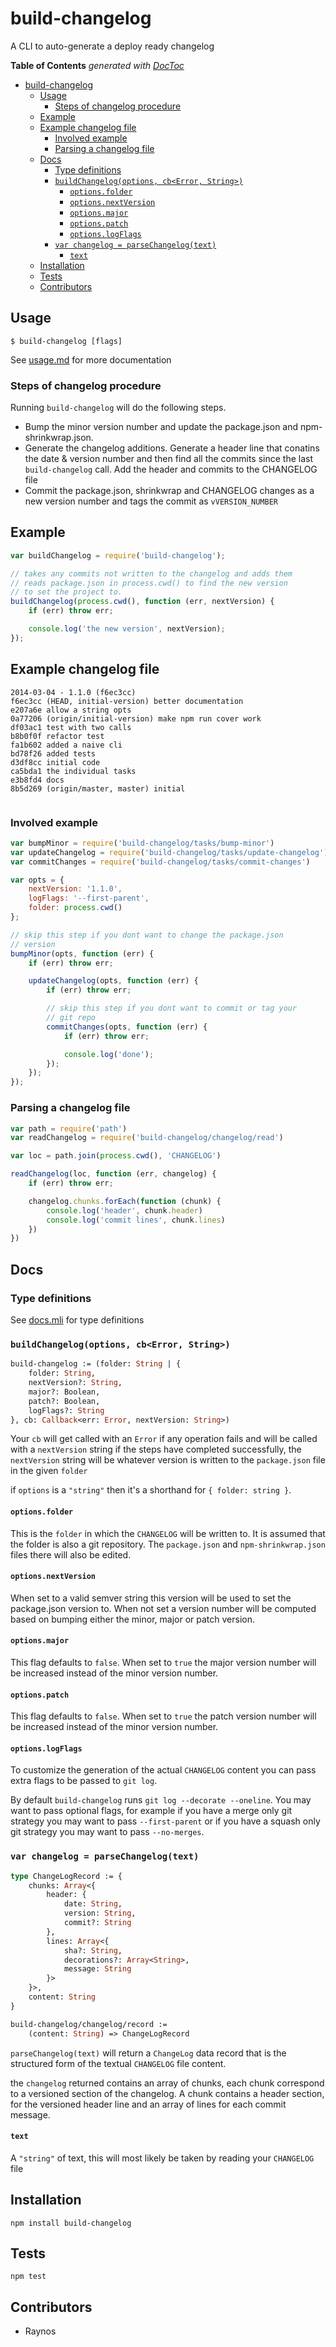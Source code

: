 # build-changelog

A CLI to auto-generate a deploy ready changelog

**Table of Contents**  *generated with [DocToc](http://doctoc.herokuapp.com/)*

- [build-changelog](#build-changelog)
  - [Usage](#usage)
    - [Steps of changelog procedure](#steps-of-changelog-procedure)
  - [Example](#example)
  - [Example changelog file](#example-changelog-file)
    - [Involved example](#involved-example)
    - [Parsing a changelog file](#parsing-a-changelog-file)
  - [Docs](#docs)
    - [Type definitions](#type-definitions)
    - [`buildChangelog(options, cb<Error, String>)`](#buildchangelogoptions-cb<error-string>)
      - [`options.folder`](#optionsfolder)
      - [`options.nextVersion`](#optionsnextversion)
      - [`options.major`](#optionsmajor)
      - [`options.patch`](#optionspatch)
      - [`options.logFlags`](#optionslogflags)
    - [`var changelog = parseChangelog(text)`](#var-changelog-=-parsechangelogtext)
      - [`text`](#text)
  - [Installation](#installation)
  - [Tests](#tests)
  - [Contributors](#contributors)

## Usage

`$ build-changelog [flags]`

See [usage.md][usage] for more documentation

### Steps of changelog procedure

Running `build-changelog` will do the following steps.

 - Bump the minor version number and update the package.json
    and npm-shrinkwrap.json.
 - Generate the changelog additions. Generate a header line
    that conatins the date & version number and then find all
    the commits since the last `build-changelog` call. Add the
    header and commits to the CHANGELOG file
 - Commit the package.json, shrinkwrap and CHANGELOG changes as 
    a new version number and tags the commit as `vVERSION_NUMBER`

## Example

```js
var buildChangelog = require('build-changelog');

// takes any commits not written to the changelog and adds them
// reads package.json in process.cwd() to find the new version
// to set the project to.
buildChangelog(process.cwd(), function (err, nextVersion) {
    if (err) throw err;

    console.log('the new version', nextVersion);
});
```

## Example changelog file

```
2014-03-04 - 1.1.0 (f6ec3cc)
f6ec3cc (HEAD, initial-version) better documentation
e207a6e allow a string opts
0a77206 (origin/initial-version) make npm run cover work
df03ac1 test with two calls
b8b0f0f refactor test
fa1b602 added a naive cli
bd78f26 added tests
d3df8cc initial code
ca5bda1 the individual tasks
e3b8fd4 docs
8b5d269 (origin/master, master) initial


```

### Involved example

```js
var bumpMinor = require('build-changelog/tasks/bump-minor')
var updateChangelog = require('build-changelog/tasks/update-changelog')
var commitChanges = require('build-changelog/tasks/commit-changes')

var opts = {
    nextVersion: '1.1.0',
    logFlags: '--first-parent',
    folder: process.cwd()
};

// skip this step if you dont want to change the package.json
// version
bumpMinor(opts, function (err) {
    if (err) throw err;

    updateChangelog(opts, function (err) {
        if (err) throw err;

        // skip this step if you dont want to commit or tag your
        // git repo
        commitChanges(opts, function (err) {
            if (err) throw err;

            console.log('done');
        });
    });
});
```

### Parsing a changelog file

```js
var path = require('path')
var readChangelog = require('build-changelog/changelog/read')

var loc = path.join(process.cwd(), 'CHANGELOG')

readChangelog(loc, function (err, changelog) {
    if (err) throw err;

    changelog.chunks.forEach(function (chunk) {
        console.log('header', chunk.header)
        console.log('commit lines', chunk.lines)
    })
})
```

## Docs

### Type definitions

See [docs.mli][docs] for type definitions

### `buildChangelog(options, cb<Error, String>)`

```ocaml
build-changelog := (folder: String | {
    folder: String,
    nextVersion?: String,
    major?: Boolean,
    patch?: Boolean,
    logFlags?: String
}, cb: Callback<err: Error, nextVersion: String>)
```

Your `cb` will get called with an `Error` if any operation fails
  and will be called with a `nextVersion` string if the steps
  have completed successfully, the `nextVersion` string will
  be whatever version is written to the `package.json` file in 
  the given `folder`

if `options` is a `"string"` then it's a shorthand for 
  `{ folder: string }`.

#### `options.folder`

This is the `folder` in which the `CHANGELOG` will be written to.
  It is assumed that the folder is also a git repository. The
  `package.json` and `npm-shrinkwrap.json` files there will also
  be edited.

#### `options.nextVersion`

When set to a valid semver string this version will be used to
  set the package.json version to. When not set a version number
  will be computed based on bumping either the minor, major or
  patch version.

#### `options.major`

This flag defaults to `false`. When set to `true` the major
  version number will be increased instead of the minor version
  number.

#### `options.patch`

This flag defaults to `false`. When set to `true` the patch
  version number will be increased instead of the minor version
  number.

#### `options.logFlags`

To customize the generation of the actual `CHANGELOG` content
  you can pass extra flags to be passed to `git log`.

By default `build-changelog` runs `git log --decorate --oneline`.
  You may want to pass optional flags, for example if you have
  a merge only git strategy you may want to pass `--first-parent`
  or if you have a squash only git strategy you may want to pass
  `--no-merges`.

### `var changelog = parseChangelog(text)`

```ocaml
type ChangeLogRecord := {
    chunks: Array<{
        header: {
            date: String,
            version: String,
            commit?: String
        },
        lines: Array<{
            sha?: String,
            decorations?: Array<String>,
            message: String 
        }>
    }>,
    content: String
}

build-changelog/changelog/record := 
    (content: String) => ChangeLogRecord
```

`parseChangelog(text)` will return a `ChangeLog` data record
  that is the structured form of the textual `CHANGELOG` file
  content.

the `changelog` returned contains an array of chunks, each
  chunk correspond to a versioned section of the changelog. A
  chunk contains a header section, for the versioned header line
  and an array of lines for each commit message.

#### `text`

A `"string"` of text, this will most likely be taken by reading
  your `CHANGELOG` file

## Installation

`npm install build-changelog`

## Tests

`npm test`

## Contributors

 - Raynos

  [docs]: https://github.com/uber/build-changelog/tree/master/docs.mli
  [usage]: https://github.com/uber/build-changelog/tree/master/bin/usage.md
  [thunk]: https://github.com/Raynos/continuable/blob/master/spec.md
